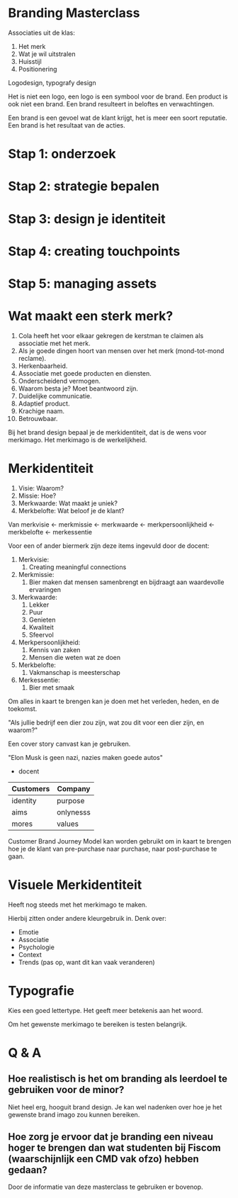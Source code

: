 # Branding Masterclass
Associaties uit de klas:

1. Het merk
2. Wat je wil uitstralen
3. Huisstijl
4. Positionering

Logodesign, typografy design

Het is niet een logo, een logo is een symbool voor de brand. Een product is ook niet een brand. Een brand resulteert in beloftes en verwachtingen.

Een brand is een gevoel wat de klant krijgt, het is meer een soort reputatie. Een brand is het resultaat van de acties.

# Stap 1: onderzoek
# Stap 2: strategie bepalen
# Stap 3: design je identiteit
# Stap 4: creating touchpoints
# Stap 5: managing assets

# Wat maakt een sterk merk?
1. Cola heeft het voor elkaar gekregen de kerstman te claimen als associatie met het merk.
2. Als je goede dingen hoort van mensen over het merk (mond-tot-mond reclame).
3. Herkenbaarheid.
4. Associatie met goede producten en diensten.
5. Onderscheidend vermogen.
6. Waarom besta je? Moet beantwoord zijn.
7. Duidelijke communicatie.
8. Adaptief product.
9. Krachige naam.
10. Betrouwbaar.

Bij het brand design bepaal je de merkidentiteit, dat is de wens voor merkimago. Het merkimago is de werkelijkheid.

# Merkidentiteit
1. Visie: Waarom?
2. Missie: Hoe?
3. Merkwaarde: Wat maakt je uniek?
4. Merkbelofte: Wat beloof je de klant?

Van merkvisie <- merkmissie <- merkwaarde <- merkpersoonlijkheid <- merkbelofte <- merkessentie

Voor een of ander biermerk zijn deze items ingevuld door de docent: 

1. Merkvisie:
   1. Creating meaningful connections
2. Merkmissie:
   1. Bier maken dat mensen samenbrengt en bijdraagt aan waardevolle ervaringen
3. Merkwaarde:
   1. Lekker
   2. Puur
   3. Genieten
   4. Kwaliteit
   5. Sfeervol
4. Merkpersoonlijkheid:
   1. Kennis van zaken
   2. Mensen die weten wat ze doen
5. Merkbelofte:
   1. Vakmanschap is meesterschap
6. Merkessentie:
   1. Bier met smaak

Om alles in kaart te brengen kan je doen met het verleden, heden, en de toekomst.

"Als jullie bedrijf een dier zou zijn, wat zou dit voor een dier zijn, en waarom?"

Een cover story canvast kan je gebruiken.

"Elon Musk is geen nazi, nazies maken goede autos"

- docent

Customers | Company
----------|--------
identity  | purpose
aims      | onlynesss
mores     | values

Customer Brand Journey Model kan worden gebruikt om in kaart te brengen hoe je de klant van pre-purchase naar purchase, naar post-purchase te gaan.

# Visuele Merkidentiteit
Heeft nog steeds met het merkimago te maken.

Hierbij zitten onder andere kleurgebruik in. Denk over:

- Emotie
- Associatie
- Psychologie
- Context
- Trends (pas op, want dit kan vaak veranderen)

# Typografie
Kies een goed lettertype. Het geeft meer betekenis aan het woord.

Om het gewenste merkimago te bereiken is testen belangrijk.

# Q & A
## Hoe realistisch is het om branding als leerdoel te gebruiken voor de minor?
Niet heel erg, hooguit brand design. Je kan wel nadenken over hoe je het gewenste brand imago zou kunnen bereiken.
## Hoe zorg je ervoor dat je branding een niveau hoger te brengen dan wat studenten bij Fiscom (waarschijnlijk een CMD vak ofzo) hebben gedaan?
Door de informatie van deze masterclass te gebruiken er bovenop.
